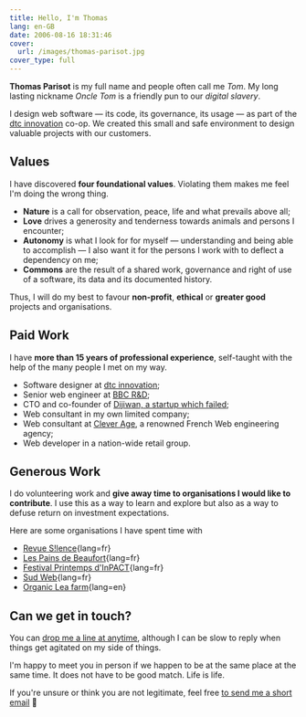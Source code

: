 ```yaml
---
title: Hello, I'm Thomas
lang: en-GB
date: 2006-08-16 18:31:46
cover:
  url: /images/thomas-parisot.jpg
cover_type: full
---
```


**Thomas Parisot** is my full name and people often call me *Tom*.
My long lasting nickname *Oncle Tom* is a friendly pun to our *digital slavery*.

I design web software — its code, its governance, its usage — as part of the [dtc innovation][] co-op.
We created this small and safe environment to design valuable projects with our customers.

## Values

I have discovered **four foundational values**. Violating them makes me feel I'm doing the wrong thing.

* **Nature** is a call for observation, peace, life and what prevails above all;
* **Love** drives a generosity and tenderness towards animals and persons I encounter;
* **Autonomy** is what I look for for myself — understanding and being able to accomplish — I also want it for the persons I work with to deflect a dependency on me;
* **Commons** are the result of a shared work, governance and right of use of a software, its data and its documented history.

Thus, I will do my best to favour **non-profit**, **ethical** or **greater good** projects and organisations.

## Paid Work

I have **more than 15 years of professional experience**, self-taught with the help of the many people I met on my way.

- Software designer at [dtc innovation][];
- Senior web engineer at [BBC R&D][];
- CTO and co-founder of [Dijiwan, a startup which failed](/2014/why-our-startup-failed/);
- Web consultant in my own limited company;
- Web consultant at [Clever Age][], a renowned French Web engineering agency;
- Web developer in a nation-wide retail group.

## Generous Work

I do volunteering work and **give away time to organisations I would like to contribute**. I use this as a way to learn and explore but also as a way to defuse return on investment expectations.

Here are some organisations I have spent time with

- [Revue S!lence](http://revuesilence.net/){lang=fr}
- [Les Pains de Beaufort](http://www.painsdebeaufort.com/){lang=fr}
- [Festival Printemps d'InPACT](https://latelierpaysan.org/Le-printemps-d-InPACT-2018){lang=fr}
- [Sud Web][]{lang=fr}
- [Organic Lea farm][]{lang=en}


## Can we get in touch?

You can [drop me a line at anytime][email], although I can be slow to reply when things get agitated on my side of things.

I'm happy to meet you in person if we happen to be at the same place at the same time. It does not have to be good match. Life is life.

If you're unsure or think you are not legitimate, feel free [to send me a short email][email] 🙂

[email]: mailto:&#104;&#105;&#064;&#111;&#110;&#099;&#108;&#101;&#116;&#111;&#109;&#046;&#105;&#111;
[BBC R&D]: https://www.bbc.co.uk/rd/people/thomas-parisot
[Clever Age]: http://www.clever-age.com/
[dtc innovation]: https://dtc-innovation.org
[Sud Web]: https://sudweb.fr/
[Organic Lea farm]: https://www.organiclea.org.uk
